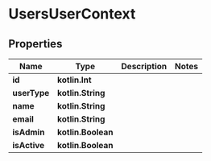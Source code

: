 
# UsersUserContext

## Properties
Name | Type | Description | Notes
------------ | ------------- | ------------- | -------------
**id** | **kotlin.Int** |  | 
**userType** | **kotlin.String** |  | 
**name** | **kotlin.String** |  | 
**email** | **kotlin.String** |  | 
**isAdmin** | **kotlin.Boolean** |  | 
**isActive** | **kotlin.Boolean** |  | 



